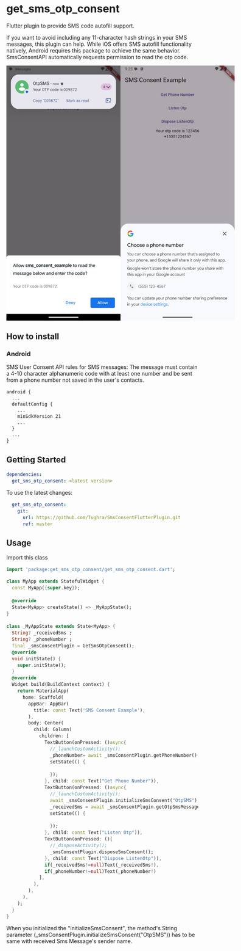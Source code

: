# get_sms_otp_consent

Flutter plugin to provide SMS code autofill support.

If you want to avoid including any 11-character hash strings in your SMS messages, this plugin can help.
While iOS offers SMS autofill functionality natively, Android requires this package to achieve the same behavior.
SmsConsentAPI automatically requests permission to read the otp code.
<div style="display:flex; justify-content: space-between;">
<img src="https://github.com/Tughra/SmsConsentFlutterPlugin/raw/master/example/Screenshot_20240819_164610.png" width="300"/>
<img src="https://github.com/Tughra/SmsConsentFlutterPlugin/raw/master/example/Screenshot_20240821_092524.png" width="300"/>
</div>


## How to install

### Android
SMS User Consent API rules for SMS messages:
The message must contain a 4-10 character alphanumeric code with at least one number and be sent from a phone number not saved in the user's contacts.
```android
android {
  ...
  defaultConfig {
    ...
    minSdkVersion 21
    ...
  }
  ...
}
```
## Getting Started

```yaml
dependencies:
  get_sms_otp_consent: <latest version>
```
To use the latest changes:

```yaml
  get_sms_otp_consent:
    git:
      url: https://github.com/Tughra/SmsConsentFlutterPlugin.git
      ref: master
```



## Usage

Import this class
```dart
import 'package:get_sms_otp_consent/get_sms_otp_consent.dart';
```

```dart
class MyApp extends StatefulWidget {
  const MyApp({super.key});

  @override
  State<MyApp> createState() => _MyAppState();
}

class _MyAppState extends State<MyApp> {
  String? _receivedSms ;
  String? _phoneNumber ;
  final _smsConsentPlugin = GetSmsOtpConsent();
  @override
  void initState() {
    super.initState();
  }
  @override
  Widget build(BuildContext context) {
    return MaterialApp(
      home: Scaffold(
        appBar: AppBar(
          title: const Text('SMS Consent Example'),
        ),
        body: Center(
          child: Column(
            children: [
              TextButton(onPressed: ()async{
                //_launchCustomActivity();
                _phoneNumber= await _smsConsentPlugin.getPhoneNumber();
                setState(() {

                });
              }, child: const Text("Get Phone Number")),
              TextButton(onPressed: ()async{
                //_launchCustomActivity();
                await _smsConsentPlugin.initializeSmsConsent("OtpSMS");
                _receivedSms = await _smsConsentPlugin.getOtpSmsMessage();
                setState(() {

                });
              }, child: const Text("Listen Otp")),
              TextButton(onPressed: (){
                //_disposeActivity();
                _smsConsentPlugin.disposeSmsConsent();
              }, child: const Text("Dispose ListenOtp")),
              if(_receivedSms!=null)Text(_receivedSms!),
              if(_phoneNumber!=null)Text(_phoneNumber!)
            ],
          ),
        ),
      ),
    );
  }
}
```
When you initialized the "initializeSmsConsent", the method's String parameter (_smsConsentPlugin.initializeSmsConsent("OtpSMS")) has to be same with received Sms Message's sender name.
